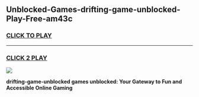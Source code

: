 
## Unblocked-Games-drifting-game-unblocked-Play-Free-am43c
<h3>
<a href="https://premium76.site?title=drifting-game-unblocked&ref=10A">CLICK TO PLAY</a></h3>
<hr>

<h3>
<a href="https://premium76.site?title=drifting-game-unblocked&ref=10A">CLICK 2 PLAY</a>
  
</h3>

<a href="https://premium76.site?title=drifting-game-unblocked&ref=10A"><img src="https://clearcache.store/games.png"></a>


**drifting-game-unblocked games unblocked: Your Gateway to Fun and Accessible Online Gaming**
